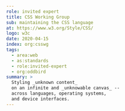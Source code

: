 ```yaml
---
role: invited expert
title: CSS Working Group
sub: maintaining the CSS language
at: https://www.w3.org/Style/CSS/
logo: w3c
date: 2020-04-15
index: org:csswg
tags:
  - area:web
  - as:standards
  - role:invited-expert
  - org:oddbird
summary: >
  Styling _unknown content_
  on an infinite and _unknowable canvas_ --
  across languages, operating systems,
  and device interfaces.
---
```


